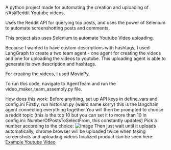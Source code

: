 A python project made for automating the creation and uploading of r/AskReddit Youtube videos.

Uses the Reddit API for querying top posts, and uses the power of Selenium to automate screenshotting posts and comments.

This project also uses Selenium to automate Youtube Video uploading.

Because I wanted to have custom descriptions with hashtags, I used LangGraph to create a two team agent - one agent for creating the videos and one for uploading the videos to youtube. This uploading agent is able to generate its own description and hashtags.

For creating the videos, I used MoviePy.

To run this code, navigate to AgentTeam and run the video_maker_team_assembly.py file.

How does this work:
Before anything, set up API keys in define_vars and config.ini
Firstly, run historian.py (weird name sorry) this is the langchain agent connecting everything together
You will then be prompted to choose a reddit topic (this is the top 10 but you can set it to more than 10 in config.ini: NumberOfPostsToSelectFrom, this constantly updates)
Pick a number according to the choice:
![image](https://github.com/user-attachments/assets/e478252d-7da5-413b-81ed-433d8ce55fb4)
Then just wait until it uploads automatically, chrome browser will be uploaded twice when taking screenshots and uploading videos
finalized product can be seen here: [Example Youtube Video](https://youtube.com/shorts/ukS6cI8FPhg)



